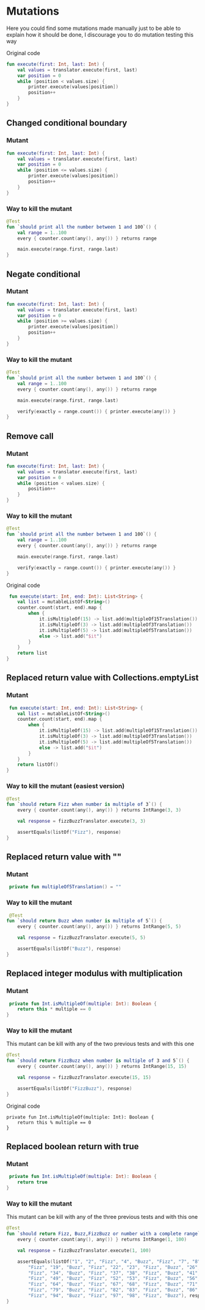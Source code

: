 # Mutations

Here you could find some mutations made manually just to be able to explain how it should be done,
I discourage you to do mutation testing this way

Original code
```kotlin
fun execute(first: Int, last: Int) {
    val values = translator.execute(first, last)
    var position = 0
    while (position < values.size) {
        printer.execute(values[position])
        position++
    }
}
```

## Changed conditional boundary
### Mutant
```kotlin
fun execute(first: Int, last: Int) {
    val values = translator.execute(first, last)
    var position = 0
    while (position <= values.size) {
        printer.execute(values[position])
        position++
    }
}
```
### Way to kill the mutant
```kotlin
@Test
fun `should print all the number between 1 and 100`() {
    val range = 1..100
    every { counter.count(any(), any()) } returns range

    main.execute(range.first, range.last)
}
```
## Negate conditional

### Mutant
```kotlin
fun execute(first: Int, last: Int) {
    val values = translator.execute(first, last)
    var position = 0
    while (position >= values.size) {
        printer.execute(values[position])
        position++
    }
}
```
### Way to kill the mutant
```kotlin
@Test
fun `should print all the number between 1 and 100`() {
    val range = 1..100
    every { counter.count(any(), any()) } returns range

    main.execute(range.first, range.last)

    verify(exactly = range.count()) { printer.execute(any()) }
}
```

## Remove call
### Mutant
```kotlin
fun execute(first: Int, last: Int) {
    val values = translator.execute(first, last)
    var position = 0
    while (position < values.size) {
        position++
    }
}
```
### Way to kill the mutant
```kotlin
@Test
fun `should print all the number between 1 and 100`() {
    val range = 1..100
    every { counter.count(any(), any()) } returns range

    main.execute(range.first, range.last)

    verify(exactly = range.count()) { printer.execute(any()) }
}
```

Original code
```kotlin
 fun execute(start: Int, end: Int): List<String> {
    val list = mutableListOf<String>()
    counter.count(start, end).map {
        when {
            it.isMultipleOf(15) -> list.add(multipleOf15Translation())
            it.isMultipleOf(3) -> list.add(multipleOf3Translation())
            it.isMultipleOf(5) -> list.add(multipleOf5Translation())
            else -> list.add("$it")
        }
    }
    return list
}
```

## Replaced return value with Collections.emptyList
### Mutant
```kotlin
 fun execute(start: Int, end: Int): List<String> {
    val list = mutableListOf<String>()
    counter.count(start, end).map {
        when {
            it.isMultipleOf(15) -> list.add(multipleOf15Translation())
            it.isMultipleOf(3) -> list.add(multipleOf3Translation())
            it.isMultipleOf(5) -> list.add(multipleOf5Translation())
            else -> list.add("$it")
        }
    }
    return listOf()
}
```
### Way to kill the mutant (easiest version)
```kotlin
@Test
fun `should return Fizz when number is multiple of 3`() {
    every { counter.count(any(), any()) } returns IntRange(3, 3)

    val response = fizzBuzzTranslator.execute(3, 3)

    assertEquals(listOf("Fizz"), response)
}

```

## Replaced return value with ""
### Mutant
```kotlin
 private fun multipleOf5Translation() = ""
```
### Way to kill the mutant 
```kotlin
 @Test
fun `should return Buzz when number is multiple of 5`() {
    every { counter.count(any(), any()) } returns IntRange(5, 5)

    val response = fizzBuzzTranslator.execute(5, 5)

    assertEquals(listOf("Buzz"), response)
}
```

## Replaced integer modulus with multiplication
### Mutant
```kotlin
 private fun Int.isMultipleOf(multiple: Int): Boolean {
    return this * multiple == 0
}
```
### Way to kill the mutant 
This mutant can be kill with any of the two previous tests and with this one
```kotlin
@Test
fun `should return FizzBuzz when number is multiple of 3 and 5`() {
    every { counter.count(any(), any()) } returns IntRange(15, 15)

    val response = fizzBuzzTranslator.execute(15, 15)

    assertEquals(listOf("FizzBuzz"), response)
}
```
Original code
```
private fun Int.isMultipleOf(multiple: Int): Boolean {
    return this % multiple == 0
}

```

## Replaced boolean return with true
### Mutant
```kotlin
 private fun Int.isMultipleOf(multiple: Int): Boolean {
    return true
}
```
### Way to kill the mutant 
This mutant can be kill with any of the three previous tests and with this one
```kotlin
@Test
fun `should return Fizz, Buzz,FizzBuzz or number with a complete range`() {
    every { counter.count(any(), any()) } returns IntRange(1, 100)

    val response = fizzBuzzTranslator.execute(1, 100)

    assertEquals(listOf("1", "2", "Fizz", "4", "Buzz", "Fizz", "7", "8", "Fizz", "Buzz", "11", "Fizz", "13", "14", "FizzBuzz", "16", "17",
        "Fizz", "19", "Buzz", "Fizz", "22", "23", "Fizz", "Buzz", "26", "Fizz", "28", "29", "FizzBuzz", "31", "32",
        "Fizz", "34", "Buzz", "Fizz", "37", "38", "Fizz", "Buzz", "41", "Fizz", "43", "44", "FizzBuzz", "46", "47",
        "Fizz", "49", "Buzz", "Fizz", "52", "53", "Fizz", "Buzz", "56", "Fizz", "58", "59", "FizzBuzz", "61", "62",
        "Fizz", "64", "Buzz", "Fizz", "67", "68", "Fizz", "Buzz", "71", "Fizz", "73", "74", "FizzBuzz", "76", "77",
        "Fizz", "79", "Buzz", "Fizz", "82", "83", "Fizz", "Buzz", "86", "Fizz", "88", "89", "FizzBuzz", "91", "92",
        "Fizz", "94", "Buzz", "Fizz", "97", "98", "Fizz", "Buzz"), response)
}
```
